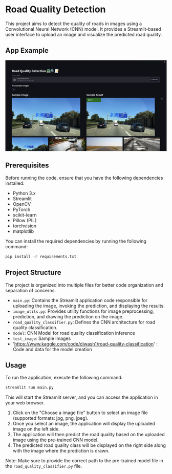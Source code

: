 # Road Quality Detection

This project aims to detect the quality of roads in images using a Convolutional Neural Network (CNN) model. It provides a Streamlit-based user interface to upload an image and visualize the predicted road quality.

## App Example

![App Screenshot](app_image/app_image1.png)


## Prerequisites

Before running the code, ensure that you have the following dependencies installed:

- Python 3.x
- Streamlit
- OpenCV
- PyTorch
- scikit-learn
- Pillow (PIL)
- torchvision
- matplotlib

You can install the required dependencies by running the following command:

```python
pip install -r requirements.txt
```

## Project Structure

The project is organized into multiple files for better code organization and separation of concerns:

- `main.py`: Contains the Streamlit application code responsible for uploading the image, invoking the prediction, and displaying the results.
- `image_utils.py`: Provides utility functions for image preprocessing, prediction, and drawing the prediction on the image.
- `road_quality_classifier.py`: Defines the CNN architecture for road quality classification.
- `model`: CNN Model for road quality classification inference
- `test_image`: Sample images
- 'https://www.kaggle.com/code/diwash1/road-quality-classification' : Code and data for the model creation

## Usage

To run the application, execute the following command:

```python
streamlit run main.py
```

This will start the Streamlit server, and you can access the application in your web browser.

1. Click on the "Choose a image file" button to select an image file (supported formats: jpg, png, jpeg).
2. Once you select an image, the application will display the uploaded image on the left side.
3. The application will then predict the road quality based on the uploaded image using the pre-trained CNN model.
4. The predicted road quality class will be displayed on the right side along with the image where the prediction is drawn.

Note: Make sure to provide the correct path to the pre-trained model file in the `road_quality_classifier.py` file.
